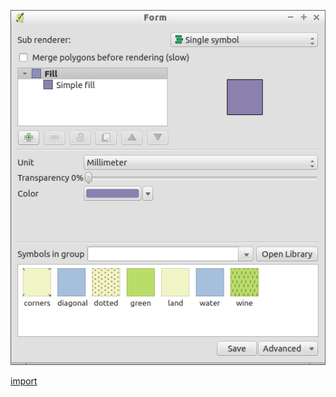 ![](../images/QgsInvertedPolygonRendererWidget-standalone.png)

[import](../gui/qgis-sample-QgsInvertedPolygonRendererWidget.py)
